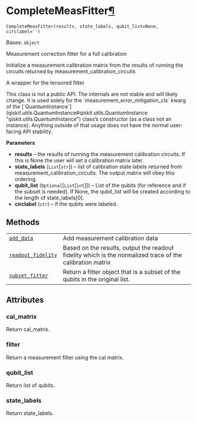 # CompleteMeasFitter[¶](#completemeasfitter "Permalink to this headline")

<span id="undefined" />

`CompleteMeasFitter(results, state_labels, qubit_list=None, circlabel='')`

Bases: `object`

Measurement correction fitter for a full calibration

Initialize a measurement calibration matrix from the results of running the circuits returned by measurement\_calibration\_circuits

A wrapper for the tensored fitter

<Admonition title="Warning" type="caution">
  This class is not a public API. The internals are not stable and will likely change. It is used solely for the `measurement_error_mitigation_cls` kwarg of the [`QuantumInstance`](qiskit.utils.QuantumInstance#qiskit.utils.QuantumInstance "qiskit.utils.QuantumInstance") class’s constructor (as a class not an instance). Anything outside of that usage does not have the normal user-facing API stability.
</Admonition>

**Parameters**

*   **results** – the results of running the measurement calibration circuits. If this is None the user will set a calibration matrix later.
*   **state\_labels** (`List`\[`str`]) – list of calibration state labels returned from measurement\_calibration\_circuits. The output matrix will obey this ordering.
*   **qubit\_list** (`Optional`\[`List`\[`int`]]) – List of the qubits (for reference and if the subset is needed). If None, the qubit\_list will be created according to the length of state\_labels\[0].
*   **circlabel** (`str`) – if the qubits were labeled.

## Methods

|                                                                                                                                                                                                             |                                                                                                           |
| ----------------------------------------------------------------------------------------------------------------------------------------------------------------------------------------------------------- | --------------------------------------------------------------------------------------------------------- |
| [`add_data`](qiskit.utils.mitigation.CompleteMeasFitter.add_data#qiskit.utils.mitigation.CompleteMeasFitter.add_data "qiskit.utils.mitigation.CompleteMeasFitter.add_data")                                 | Add measurement calibration data                                                                          |
| [`readout_fidelity`](qiskit.utils.mitigation.CompleteMeasFitter.readout_fidelity#qiskit.utils.mitigation.CompleteMeasFitter.readout_fidelity "qiskit.utils.mitigation.CompleteMeasFitter.readout_fidelity") | Based on the results, output the readout fidelity which is the normalized trace of the calibration matrix |
| [`subset_fitter`](qiskit.utils.mitigation.CompleteMeasFitter.subset_fitter#qiskit.utils.mitigation.CompleteMeasFitter.subset_fitter "qiskit.utils.mitigation.CompleteMeasFitter.subset_fitter")             | Return a fitter object that is a subset of the qubits in the original list.                               |

## Attributes

<span id="undefined" />

### cal\_matrix

Return cal\_matrix.

<span id="undefined" />

### filter

Return a measurement filter using the cal matrix.

<span id="undefined" />

### qubit\_list

Return list of qubits.

<span id="undefined" />

### state\_labels

Return state\_labels.
